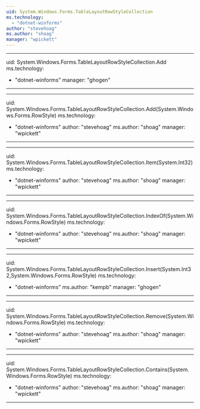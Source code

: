 ```yaml
---
uid: System.Windows.Forms.TableLayoutRowStyleCollection
ms.technology: 
  - "dotnet-winforms"
author: "stevehoag"
ms.author: "shoag"
manager: "wpickett"
---
```


---
uid: System.Windows.Forms.TableLayoutRowStyleCollection.Add
ms.technology: 
  - "dotnet-winforms"
manager: "ghogen"
---

---
uid: System.Windows.Forms.TableLayoutRowStyleCollection.Add(System.Windows.Forms.RowStyle)
ms.technology: 
  - "dotnet-winforms"
author: "stevehoag"
ms.author: "shoag"
manager: "wpickett"
---

---
uid: System.Windows.Forms.TableLayoutRowStyleCollection.Item(System.Int32)
ms.technology: 
  - "dotnet-winforms"
author: "stevehoag"
ms.author: "shoag"
manager: "wpickett"
---

---
uid: System.Windows.Forms.TableLayoutRowStyleCollection.IndexOf(System.Windows.Forms.RowStyle)
ms.technology: 
  - "dotnet-winforms"
author: "stevehoag"
ms.author: "shoag"
manager: "wpickett"
---

---
uid: System.Windows.Forms.TableLayoutRowStyleCollection.Insert(System.Int32,System.Windows.Forms.RowStyle)
ms.technology: 
  - "dotnet-winforms"
ms.author: "kempb"
manager: "ghogen"
---

---
uid: System.Windows.Forms.TableLayoutRowStyleCollection.Remove(System.Windows.Forms.RowStyle)
ms.technology: 
  - "dotnet-winforms"
author: "stevehoag"
ms.author: "shoag"
manager: "wpickett"
---

---
uid: System.Windows.Forms.TableLayoutRowStyleCollection.Contains(System.Windows.Forms.RowStyle)
ms.technology: 
  - "dotnet-winforms"
author: "stevehoag"
ms.author: "shoag"
manager: "wpickett"
---
